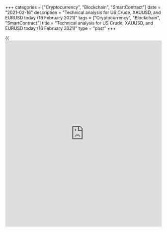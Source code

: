 +++
categories = ["Cryptocurrency", "Blockchain", "SmartContract"]
date = "2021-02-16"
description = "Technical analysis for US Crude, XAUUSD, and EURUSD today (16 February 2021)"
tags = ["Cryptocurrency", "Blockchain", "SmartContract"]
title = "Technical analysis for US Crude, XAUUSD, and EURUSD today (16 February 2021)"
type = "post"
+++

{{<iframe id="large-banner" src="https://www.bounty.group/#slide=15.0" width="100%" height="600" scrolling="no" style="border: 0px solid rgb(216, 221, 230); border-radius: 3px;">}}

2021-02-16

2021-02-16

Short-term forecast for oil, gold, and EURUSD for 16.02.2021Alex
Rodionov

I welcome my fellow traders! I have made a price forecast for US Crude,
XAUUSD, and EURUSD using a combination of margin zones methodology and
technical analysis. Based on the market analysis, I suggest entry
signals for intraday traders.

Today the primary target for the short-term euro purchases entered last
week was reached. The February 11’s high has been updated.

The article covers the following subjects:

## Oil price forecast for today: USCrude analysis

Oil bulls are trying to consolidate the price above Target Zone 5 [59.82
- 59.31]. If successful, the next growth target will be Target Zone 6
[64.92 - 64.41].

The short-term trend is up. Yesterday, traders consolidated the oil
price above Target Zone 4 [59.51 - 59.05]. The next growth target is
Gold Zone 4 [61.54 - 61.32].

Strong support zone, in which it is profitable to look for new purchases
today, are:

  1. Additional Zone [59.64 - 59.53].

  2. Intermediary Zone [58.51 - 58.28].

To work in the correction, wait for the breakout of level 58.28 and
consolidation below. In this case, it will be possible to place Take
Profit for sales in the Intermediary Zone.

### [USCrude][1] trading ideas for today:

  1. Buy according to the pattern in Additional Zone [59.64 - 59.53]. TakeProfit: 60.71. StopLoss: according to the pattern rules.
  2. Buy according to the pattern in Intermediary Zone [58.51 - 58.28]. TakeProfit: 60.71. StopLoss: according to the pattern rules.

* * *

## Gold price forecast for today: XAUUSD analysis

The medium-term gold downtrend continues. Its main target is Target Zone
2  [1759 - 1749]. Last week, traders did not manage to break out the
resistance zone [1840 - 1830]. It is profitable to hold sell trades
entered in the resistance zone and take a part of the profits at
February's low.

The chart of a shorter timeframe shows that gold traders found support
around level 1810. However, the short-term trend is down, so selling is
a priority in this situation.

A pattern to open gold short trades was formed last week. Hold sell
trades according to the pattern, or open new ones after a false breakout
of the February 12’s high with a stop above February 11’s high. The
target is Target Zone [1775 - 1765].

### [XAUUSD][2] trading ideas for today:

Hold sales entered according to the pattern in Intermediary Zone [1845 -
1840]. TakeProfit: 1785, Target Zone [1775 - 1765]. StopLoss: 1848.

* * *

## Euro/Dollar forecast for today: EURUSD analysis

Yesterday, the EURUSD bulls tried to break out the last week's high -
level 1.2149. While this level is being held, it is profitable to look
for sales in the medium-term chart since the medium-term is down. The
target for sales will be Target Zone 2 [1.1981 - 1.1962].

Today the primary target for the short-term euro purchases entered last
week was reached. The February 11’s high has been updated. The uptrend
will continue if traders consolidate the price above level 1.2149.

If the price closes above the level at the US session, a new target for
the week will appear - Gold Zone [1.2200 - 1.2192].

A price correction to strong supports will allow considering purchases
again. The area for searching for a buy pattern is located between the
levels [1.2110 - 1.2062].

### [EURUSD][3] trading ideas for today:

Open short-term buy positions according to the pattern in [1.2110 -
1.2062]. TakeProfit: 1.2149. StopLoss: according to the pattern rules.

* * *

P.S. Did you like my article? Share it in social networks: it will be
the best “thank you" :)

Ask me questions and comment below. I’ll be glad to answer your
questions and give necessary explanations.

 **Useful links:**

  * I recommend trying to trade with a reliable broker [here][4]. The system allows you to trade by yourself or copy successful traders from all across the globe.
  * Use my promo-code BLOG for getting deposit bonus 50% on LiteForex platform. Just enter this code in the appropriate field while [depositing][5] your trading account.
  * Telegram chat for traders: <t.me/liteforexengchat>. We are sharing the signals and trading experience
  * Telegram channel with high-quality analytics, Forex reviews, training articles, and other useful things for traders <t.me/liteforex>

## Price chart of EURUSD in real time mode

The content of this article reflects the author’s opinion and does not
necessarily reflect the official position of LiteForex. The material
published on this page is provided for informational purposes only and
should not be considered as the provision of investment advice for the
purposes of Directive 2004/39/EC.

Rate this article:

{{value}}

( {{count}} {{title}} )

   1. my.liteforex.com/trading?type=oil
   2. my.liteforex.com/trading/chart?symbol=XAUUSD&returnUrl=true
   3. my.liteforex.com/trading/chart?symbol=EURUSD&returnUrl=true
   4. my.liteforex.com/?category=analysts-opinions&slug=short-term-forecast-for-oil-gold-and-eurusd-for-16022021&openPopup=%2Fregistration%2Fpopup&utm_source=blog&utm_medium=article&utm_campaign=bonus
   5. my.liteforex.com/deposit/?category=analysts-opinions&slug=short-term-forecast-for-oil-gold-and-eurusd-for-16022021&promo_code=BLOG&utm_source=blog&utm_medium=article&utm_campaign=bonus